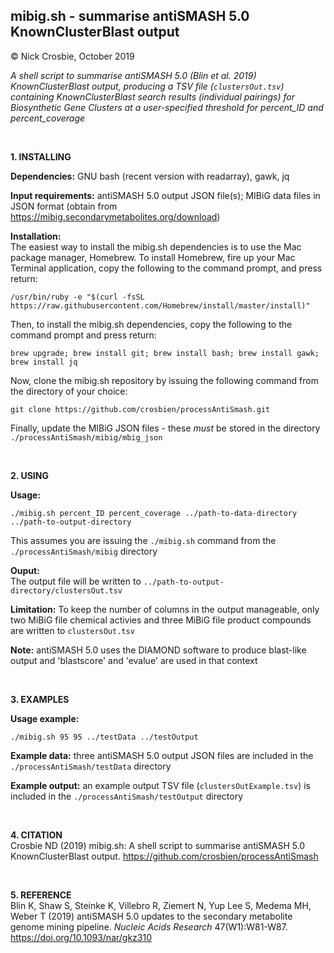 
## mibig.sh - summarise antiSMASH 5.0 KnownClusterBlast output
© Nick Crosbie, October 2019

*A shell script to summarise antiSMASH 5.0 (Blin et al. 2019) KnownClusterBlast output, producing a TSV file (```clustersOut.tsv```) containing KnownClusterBlast search results (individual pairings) for Biosynthetic Gene Clusters at a user-specified threshold for percent_ID and percent_coverage*



<br/>

**1. INSTALLING**

**Dependencies:** GNU bash (recent version with readarray), gawk, jq

**Input requirements:** antiSMASH 5.0 output JSON file(s); MIBiG data files in JSON format (obtain from https://mibig.secondarymetabolites.org/download)

**Installation:** <br/> 
The easiest way to install the mibig.sh dependencies is to use the Mac package manager, Homebrew. To install Homebrew, fire up your Mac Terminal application, copy the following to the command prompt, and press return:
```
/usr/bin/ruby -e "$(curl -fsSL https://raw.githubusercontent.com/Homebrew/install/master/install)"
``` 
Then, to install the mibig.sh dependencies, copy the following to the command prompt and press return:
```
brew upgrade; brew install git; brew install bash; brew install gawk; brew install jq
```
Now, clone the mibig.sh repository by issuing the following command from the directory of your choice:
```
git clone https://github.com/crosbien/processAntiSmash.git
```
Finally, update the MIBiG JSON files - these *must* be stored in the directory ```./processAntiSmash/mibig/mbig_json```

<br/>

**2. USING**

**Usage:** 
```
./mibig.sh percent_ID percent_coverage ../path-to-data-directory ../path-to-output-directory
```
This assumes you are issuing the ```./mibig.sh``` command from the ```./processAntiSmash/mibig``` directory

**Ouput:** <br/> 
The output file will be written to ```../path-to-output-directory/clustersOut.tsv```

**Limitation:** To keep the number of columns in the output manageable, only two MiBiG file chemical activies and three MiBiG file product compounds are written to ```clustersOut.tsv```

**Note:** antiSMASH 5.0 uses the DIAMOND software to produce blast-like output and 'blastscore' and 'evalue' are used in that context

<br/>

**3. EXAMPLES**

**Usage example:** 
```
./mibig.sh 95 95 ../testData ../testOutput
```   

**Example data:** three antiSMASH 5.0 output JSON files are included in the ```./processAntiSmash/testData``` directory

**Example output:** an example output TSV file (```clustersOutExample.tsv```) is included in the ```./processAntiSmash/testOutput``` directory

<br/>

**4. CITATION**
<br/>
Crosbie ND (2019) mibig.sh: A shell script to summarise antiSMASH 5.0 KnownClusterBlast output. https://github.com/crosbien/processAntiSmash

<br/>

**5. REFERENCE** 
<br/>
Blin K, Shaw S, Steinke K, Villebro R, Ziemert N, Yup Lee S, Medema MH, Weber T (2019) antiSMASH 5.0 updates to the secondary metabolite genome mining pipeline. *Nucleic Acids Research* 47(W1):W81-W87. https://doi.org/10.1093/nar/gkz310